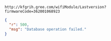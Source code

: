 `http://kfgrih.gree.com/wifiModule/Lastversion?firmwareCode=362001068923`

```json
{
  "r": 500,
  "msg": "Database operation failed."
}
```